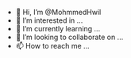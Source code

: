- 👋 Hi, I’m @MohmmedHwil
- 👀 I’m interested in ...
- 🌱 I’m currently learning ...
- 💞️ I’m looking to collaborate on ...
- 📫 How to reach me ...

<!---
MohmmedHwil/MohmmedHwil is a ✨ special ✨ repository because its `README.md` (this file) appears on your GitHub profile.
You can click the Preview link to take a look at your changes.
--->
